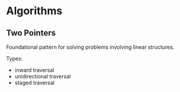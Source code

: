 # Algorithms

## Two Pointers

Foundational pattern for solving problems involving linear structures.

Types:

- inward traversal
- unidirectional traversal
- staged traversal
